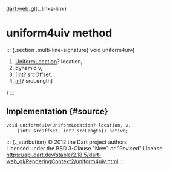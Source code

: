 [dart:web\_gl](../../dart-web_gl/dart-web_gl-library){._links-link}

uniform4uiv method
==================

::: {.section .multi-line-signature}
void uniform4uiv(

1.  [UniformLocation](../uniformlocation-class)? location,
2.  dynamic v,
3.  \[[int](../../dart-core/int-class)? srcOffset,
4.  [int](../../dart-core/int-class)? srcLength\]

)
:::

Implementation {#source}
--------------

``` {.language-dart data-language="dart"}
void uniform4uiv(UniformLocation? location, v,
    [int? srcOffset, int? srcLength]) native;
```

::: {._attribution}
© 2012 the Dart project authors\
Licensed under the BSD 3-Clause \"New\" or \"Revised\" License.\
<https://api.dart.dev/stable/2.18.5/dart-web_gl/RenderingContext2/uniform4uiv.html>
:::
